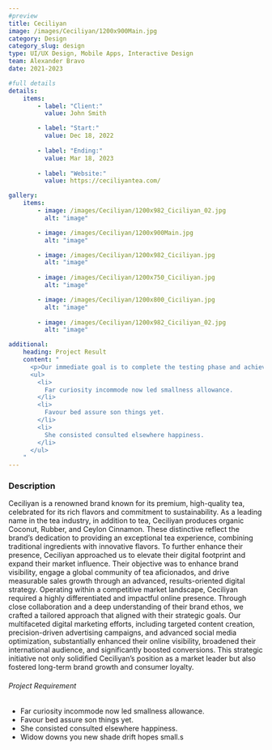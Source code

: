 ```yaml
---
#preview
title: Ceciliyan
image: /images/Ceciliyan/1200x900Main.jpg
category: Design
category_slug: design
type: UI/UX Design, Mobile Apps, Interactive Design
team: Alexander Bravo
date: 2021-2023

#full details
details:
    items:
        - label: "Client:"
          value: John Smith

        - label: "Start:"
          value: Dec 18, 2022
        
        - label: "Ending:"
          value: Mar 18, 2023
        
        - label: "Website:"
          value: https://ceciliyantea.com/

gallery: 
    items:
        - image: /images/Ceciliyan/1200x982_Ciciliyan_02.jpg
          alt: "image"

        - image: /images/Ceciliyan/1200x900Main.jpg
          alt: "image"

        - image: /images/Ceciliyan/1200x982_Ciciliyan.jpg
          alt: "image"
        
        - image: /images/Ceciliyan/1200x750_Ciciliyan.jpg
          alt: "image"

        - image: /images/Ceciliyan/1200x800_Ciciliyan.jpg
          alt: "image"
        
        - image: /images/Ceciliyan/1200x982_Ciciliyan_02.jpg
          alt: "image"

additional:
    heading: Project Result
    content: "
      <p>Our immediate goal is to complete the testing phase and achieve the certification, which will allow us to bring our product to market by the end of the year. We are actively engaging with waste to energy operators, concrete manufacturers, and the wider construction industry.</p>
      <ul>
        <li>
          Far curiosity incommode now led smallness allowance.
        </li>
        <li>
          Favour bed assure son things yet.
        </li>
        <li>
          She consisted consulted elsewhere happiness.
        </li>
      </ul>
    "
---
```


### Description

Ceciliyan is a renowned brand known for its premium, high-quality tea, celebrated for
its rich flavors and commitment to sustainability. As a leading name in the tea industry,
in addition to tea, Ceciliyan produces organic Coconut, Rubber, and Ceylon Cinnamon.
These distinctive reflect the brand’s dedication to providing an exceptional tea
experience, combining traditional ingredients with innovative flavors. To further
enhance their presence, Ceciliyan approached us to elevate their digital footprint and
expand their market influence. Their objective was to enhance brand visibility, engage
a global community of tea aficionados, and drive measurable sales growth through an
advanced, results-oriented digital strategy. Operating within a competitive market
landscape, Ceciliyan required a highly differentiated and impactful online presence.
Through close collaboration and a deep understanding of their brand ethos, we crafted
a tailored approach that aligned with their strategic goals. Our multifaceted digital
marketing efforts, including targeted content creation, precision-driven advertising
campaigns, and advanced social media optimization, substantially enhanced their
online visibility, broadened their international audience, and significantly boosted
conversions. This strategic initiative not only solidified Ceciliyan’s position as a market
leader but also fostered long-term brand growth and consumer loyalty.

###### Project Requirement

- Far curiosity incommode now led smallness allowance.
- Favour bed assure son things yet.
- She consisted consulted elsewhere happiness.
- Widow downs you new shade drift hopes small.s